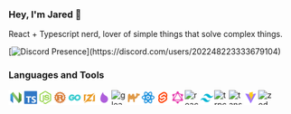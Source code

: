 ### Hey, I'm Jared 👋
React + Typescript nerd, lover of simple things that solve complex things.

[![Discord Presence](https://lanyard-profile-readme.vercel.app/api/202248223333679104?idleMessage=Probably%20doing%20something%20else...)](https://discord.com/users/202248223333679104)

<!-- ### Last Played Spotify 🎧

[<img src="https://jwyce-spotify.vercel.app/api/spotify-playing" alt="Spotify Now Playing" width="350" />](https://open.spotify.com/user/12169145527)
 -->
### Languages and Tools

[<img align="left" alt="neovim" height="26px" width="26px" src="https://raw.githubusercontent.com/BeardedBear/bearded-icons/master/icons/nvim.svg" />][neovim]
[<img align="left" alt="typescript" height="26px" width="26px" src="https://github.com/vscode-icons/vscode-icons/raw/master/icons/file_type_typescript_official.svg" />][ts]
[<img align="left" alt="node" height="26px" width="26px" src="https://github.com/vscode-icons/vscode-icons/raw/master/icons/file_type_node.svg" />][node]
[<img align="left" alt="rust" height="26px" width="26px" src="https://raw.githubusercontent.com/BeardedBear/bearded-icons/87232606252d2dba1dac3c86583c14d8c09b5574/icons/rust.svg" />][rust]
[<img align="left" alt="go" height="26px" width="26px" src="https://raw.githubusercontent.com/BeardedBear/bearded-icons/refs/heads/master/icons/go.svg" />][go]
[<img align="left" alt="zig" height="26px" width="26px" src="https://raw.githubusercontent.com/BeardedBear/bearded-icons/refs/heads/master/icons/zig.svg" />][zig]
[<img align="left" alt="elixir" height="26px" width="26px" src="https://raw.githubusercontent.com/BeardedBear/bearded-icons/refs/heads/master/icons/elixir.svg" />][elixir]
[<img align="left" alt="gleam" height="26px" width="26px" src="https://gleam.run/images/lucy/lucy.svg" />][gleam]
[<img align="left" alt="ocaml" height="26px" width="26px" src="https://raw.githubusercontent.com/BeardedBear/bearded-icons/refs/heads/master/icons/ocaml.svg" />][ocaml]
[<img align="left" alt="react" height="26px" width="26px" src="https://raw.githubusercontent.com/BeardedBear/bearded-icons/master/icons/reactts.svg" />][react]
[<img align="left" alt="svelte" height="26px" width="26px" src="https://raw.githubusercontent.com/BeardedBear/bearded-icons/refs/heads/master/icons/svelte.svg" />][svelte]
[<img align="left" alt="gql" height="26px" width="26px" src="https://raw.githubusercontent.com/BeardedBear/bearded-icons/master/icons/graphql.svg" />][graphql]
[<img align="left" alt="react native" height="26px" width="26px" src="https://raw.githubusercontent.com/Shopify/react-native-skia/refs/heads/main/apps/docs/static/img/logo.png" />][reactnative]
[<img align="left" alt="tailwind" height="26px" width="26px" src="https://raw.githubusercontent.com/BeardedBear/bearded-icons/87232606252d2dba1dac3c86583c14d8c09b5574/icons/tailwind.svg" />][tailwind]
[<img align="left" alt="trpc" height="26px" width="26px" src="https://trpc.io/img/logo.svg" />][trpc]
[<img align="left" alt="tanstack" height="26px" width="26px" src="https://tanstack.com/_build/assets/logo-color-100w-br5_Ikqp.png" />][tanstack]
[<img align="left" alt="vite" height="26px" width="26px" src="https://raw.githubusercontent.com/BeardedBear/bearded-icons/87232606252d2dba1dac3c86583c14d8c09b5574/icons/vite.svg" />][vite]
[<img align="left" alt="zod" height="26px" width="26px" src="https://zod.dev/logo.svg" />][zod]

[neovim]: https://github.com/jwyce/.dotfiles
[ts]: https://www.typescriptlang.org/docs/
[node]: https://nodejs.org/en/docs/
[rust]: https://doc.rust-lang.org/book/title-page.html
[go]: https://go.dev/
[elixir]: https://hexdocs.pm/elixir/introduction.html
[zig]: https://ziglang.org/
[ocaml]: https://ocaml.org/
[gleam]: https://gleam.run/

[react]: https://react.dev/
[svelte]: https://svelte.dev/
[next]: https://nextjs.org/

[graphql]: https://graphql.org/
[reactnative]: https://reactnative.dev/

[tailwind]: https://tailwindcss.com/
[vite]: https://vitejs.dev/
[tanstack]: https://tanstack.com/
[trpc]: https://trpc.io/
[zod]: https://zod.dev
